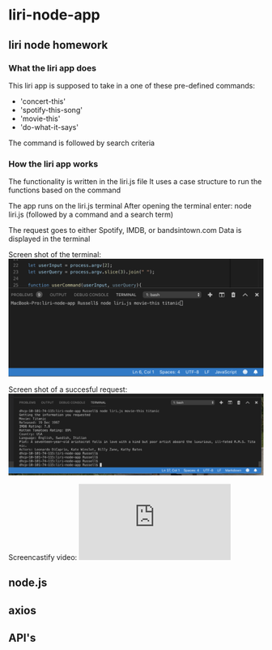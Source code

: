 # liri-node-app
## liri node homework

### What the liri app does
This liri app is supposed to take in a one of these pre-defined commands:

* 'concert-this'
* 'spotify-this-song'
* 'movie-this'
* 'do-what-it-says'

The command is followed by search criteria

### How the liri app works
The functionality is written in the liri.js file
It uses a case structure to run the functions based on the command

The app runs on the liri.js terminal
After opening the terminal enter: 
node liri.js (followed by a command and a search term)

The request goes to either Spotify, IMDB, or bandsintown.com
Data is displayed in the terminal

Screen shot of the terminal:
![Command in terminal](/assets/liriCommand.png)

Screen shot of a succesful request:
![Successful request](/assets/movie-this.png)

Screencastify video:
![Screencastify](https://chrome-extension://mmeijimgabbpbgpdklnllpncmdofkcpn/app.html#/files/c889d8de-f313-4908-y532-8f4a3880b7f0)

## node.js
## axios 
## API's

